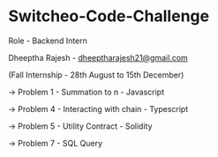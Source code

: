 # Switcheo-Code-Challenge 

Role - Backend Intern 

Dheeptha Rajesh - dheeptharajesh21@gmail.com

(Fall Internship - 28th August to 15th December)


 -> Problem 1 - Summation to n - Javascript

 -> Problem 4 - Interacting with chain - Typescript

 -> Problem 5 - Utility Contract - Solidity

 -> Problem 7 - SQL Query
